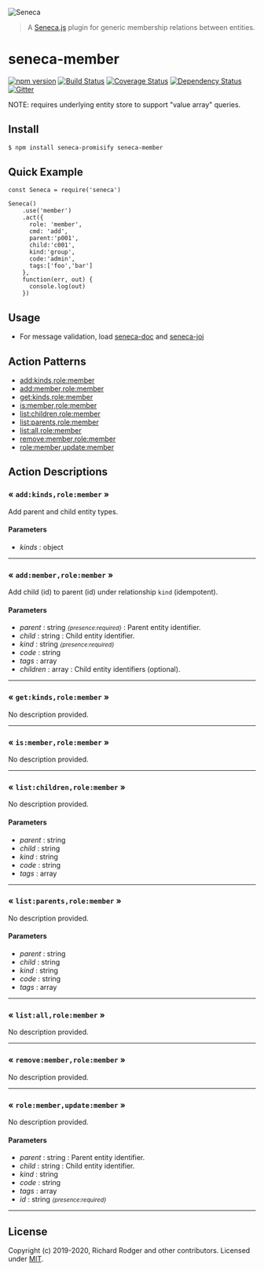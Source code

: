![Seneca](http://senecajs.org/files/assets/seneca-logo.png)

> A [Seneca.js][] plugin for generic membership relations between entities.

# seneca-member
[![npm version][npm-badge]][npm-url]
[![Build Status][travis-badge]][travis-url]
[![Coverage Status][coveralls-badge]][coveralls-url]
[![Dependency Status][david-badge]][david-url]
[![Gitter][gitter-badge]][gitter-url]


NOTE: requires underlying entity store to support "value array" queries.


## Install

```sh
$ npm install seneca-promisify seneca-member
```


## Quick Example

```
const Seneca = require('seneca')

Seneca()
    .use('member')
    .act({
      role: 'member',
      cmd: 'add',
      parent:'p001', 
      child:'c001', 
      kind:'group', 
      code:'admin', 
      tags:['foo','bar']
    },
    function(err, out) {
      console.log(out)
    })
```


## Usage

* For message validation,
  load [seneca-doc](github.com/voxgig/seneca-doc)
  and [seneca-joi](github.com/voxgig/seneca-joi)



<!--START:action-list-->


## Action Patterns

* [add:kinds,role:member](#-addkindsrolemember-)
* [add:member,role:member](#-addmemberrolemember-)
* [get:kinds,role:member](#-getkindsrolemember-)
* [is:member,role:member](#-ismemberrolemember-)
* [list:children,role:member](#-listchildrenrolemember-)
* [list:parents,role:member](#-listparentsrolemember-)
* [list:all,role:member](#-listallrolemember-)
* [remove:member,role:member](#-removememberrolemember-)
* [role:member,update:member](#-rolememberupdatemember-)


<!--END:action-list-->

<!--START:action-desc-->


## Action Descriptions

### &laquo; `add:kinds,role:member` &raquo;

Add parent and child entity types.


#### Parameters


* _kinds_ : object


----------
### &laquo; `add:member,role:member` &raquo;

Add child (id) to parent (id) under relationship `kind` (idempotent).


#### Parameters


* _parent_ : string <i><small>{presence:required}</small></i>
 : Parent entity identifier.
* _child_ : string
 : Child entity identifier.
* _kind_ : string <i><small>{presence:required}</small></i>
* _code_ : string
* _tags_ : array
* _children_ : array
 : Child entity identifiers (optional).


----------
### &laquo; `get:kinds,role:member` &raquo;

No description provided.



----------
### &laquo; `is:member,role:member` &raquo;

No description provided.



----------
### &laquo; `list:children,role:member` &raquo;

No description provided.


#### Parameters


* _parent_ : string
* _child_ : string
* _kind_ : string
* _code_ : string
* _tags_ : array


----------
### &laquo; `list:parents,role:member` &raquo;

No description provided.


#### Parameters


* _parent_ : string
* _child_ : string
* _kind_ : string
* _code_ : string
* _tags_ : array


----------
### &laquo; `list:all,role:member` &raquo;

No description provided.



----------
### &laquo; `remove:member,role:member` &raquo;

No description provided.



----------
### &laquo; `role:member,update:member` &raquo;

No description provided.


#### Parameters


* _parent_ : string
 : Parent entity identifier.
* _child_ : string
 : Child entity identifier.
* _kind_ : string
* _code_ : string
* _tags_ : array
* _id_ : string <i><small>{presence:required}</small></i>


----------


<!--END:action-desc-->



## License

Copyright (c) 2019-2020, Richard Rodger and other contributors.
Licensed under [MIT][].

[MIT]: ./LICENSE
[Seneca.js]: https://www.npmjs.com/package/seneca
[travis-badge]: https://travis-ci.org/senecajs/seneca-member.svg
[travis-url]: https://travis-ci.org/senecajs/seneca-member
[npm-badge]: https://img.shields.io/npm/v/@seneca/member.svg
[npm-url]: https://npmjs.com/package/@seneca/member
[david-badge]: https://david-dm.org/senecajs/seneca-member.svg
[david-url]: https://david-dm.org/senecajs/seneca-member
[gitter-badge]: https://badges.gitter.im/Join%20Chat.svg
[gitter-url]: https://gitter.im/senecajs/seneca
[coveralls-badge]: https://coveralls.io/repos/github/senecajs/seneca-member/badge.svg?branch=master
[coveralls-url]: https://coveralls.io/github/senecajs/seneca-member?branch=master
[Senecajs org]: https://github.com/senecajs/
